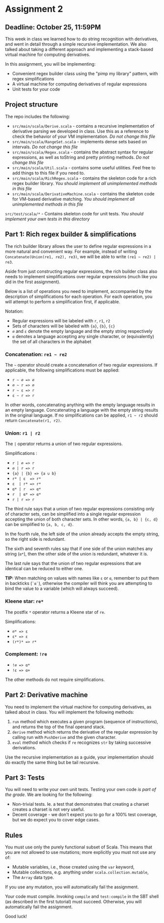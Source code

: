 # Assignment 2

## Deadline: October 25, 11:59PM

This week in class we learned how to do string recognition with derivatives, and went in detail through a simple recursive implementation. We also talked about taking a different approach and implementing a stack-based virtual machine for computing derivatives.

In this assignment, you will be implementing:
  - Convenient regex builder class using the "pimp my library" pattern, with regex simplifications
  - A virtual machine for computing derivatives of regular expressions
  - Unit tests for your code

## Project structure

The repo includes the following:

  - `src/main/scala/Derive.scala` - contains a recursive implementation of derivative parsing we developed in class. Use this as a reference to check the behavior of your VM implementation. *Do not change this file*
  - `src/main/scala/RangeSet.scala` - implements dense sets based on intervals. *Do not change this file*
  - `src/main/scala/Regex.scala` - contains the abstract syntax for regular expressions, as well as toString and pretty printing methods. *Do not change this file*
  - `src/main/scala/Util.scala` - contains some useful utilities. Feel free to add things to this file if you need to.
  - `src/main/scala/RichRegex.scala` - contains the skeleton code for a rich regex builder library. *You should implement all unimplemented methods in this file*
  - `src/main/scala/DerivativeMachine.scala` - contains the skeleton code for VM-based derivative matching. *You should implement all unimplemented methods in this file*

  `src/test/scala/*` - Contains skeleton code for unit tests. *You should implement your own tests in this directory*

## Part 1: Rich regex builder & simplifications

The rich builder library allows the user to define regular expressions in a more natural and convenient way. For example, instead of writing `Concatenate(Union(re1, re2), re3)`, we will be able to write `(re1 ~ re2) | re3`.

Aside from just constructing regular expressions, the rich builder class also needs to implement simplifications over regular expressions (much like you did in the first assignment).

Below is a list of operations you need to implement, accompanied by the description of simplifications for each operation. For each operation, you will attempt to perform a simplification first, if applicable.

Notation: 
  - Regular expressions will be labeled with `r`, `r1`, `r2`
  - Sets of characters will be labeled with `{a}`, `{b}`, `{c}`
  - `∅` and `ε` denote the empty language and the empty string respectively
  - `α` denotes a language accepting any single character, or (equivalently) the set of all characters in the alphabet

### Concatenation: `re1 ~ re2`

The `~` operator should create a concatenation of two regular expressions. If applicable, the following simplifications must be applied:

  - `r ~ ∅ => ∅`
  - `∅ ~ r => ∅`
  - `r ~ ε => r`
  - `ε ~ r => r`

In other words, concatenating anything with the empty language results in an empty language. Concatenating a language with the empty string results in the original language. If no simplifications can be applied, `r1 ~ r2` should return `Concatenate(r1, r2)`.

### Union: `r1 | r2`

The `|` operator returns a union of two regular expressions.

Simplifications :
  - `r | ∅ => r`
  - `∅ | r => r`
  - `{a} | {b} => {a ∪ b}`
  - `r* | ε  => r*`
  - `ε  | r* => r*`
  - `α* | r  => α*`
  - `r  | α* => α*`
  - `r | r => r`

The third rule says that a union of two regular expressions consisting only of character sets, can be simplified into a single regular expression accepting the union of both character sets. In other words, `{a, b} | {c, d}` can be simplified to `{a, b, c, d}`.

In the fourth rule, the left side of the union already accepts the empty string, so the right side is redundant.

The sixth and seventh rules say that if one side of the union matches any string (`α*`), then the other side of the union is redundant, whatever it is.

The last rule says that the union of two regular expressions that are identical can be reduced to either one.

**TIP:** When matching on values with names like `ε` or `α`, remember to put them in backticks (`` `α` ``), otherwise the compiler will think you are attempting to bind the value to a variable (which will always succeed).

### Kleene star: `re*`

The postfix `*` operator returns a Kleene star of `re`.

Simplifications:

  - `∅* => ε`
  - `ε* => ε`
  - `(r*)* => r*`

### Complement: `!re`

  - `!∅ => α*`
  - `!ε => α+`

The other methods do not require simplifications.

## Part 2: Derivative machine

You need to implement the virtual machine for computing derivatives, as talked about in class. You will implement the following methods:

  1. `run` method which executes a given program (sequence of
       instructions), and returns the top of the final operand stack.
  2. `derive` method which returns the derivative of the regular expression by calling run with `PushDerive` and the given character.
  3. `eval` method which checks if `re` recognizes `str` by taking successive derivations.

Use the recursive implementation as a guide, your implementation should do exactly the same thing but be tail recursive.

## Part 3: Tests

You will need to write your own unit tests. Testing your own code *is part of the grade*. We are looking for the following:
  - Non-trivial tests. Ie. a test that demonstrates that creating a charset creates a charset is not very useful.
  - Decent coverage - we don't expect you to go for a 100% test coverage, but we do expect you to cover edge cases.

## Rules

You must use only the purely functional subset of Scala. This means that you are not allowed to use mutations; more explicitly you must not use any of:
  - Mutable variables, i.e., those created using the `var` keyword,
  - Mutable collections, e.g. anything under `scala.collection.mutable`,
  - The `Array` data type.

If you use any mutation, you will automatically fail the assignment.

Your code must compile. Invoking `compile` and `test:compile` in the SBT shell (as described in the first tutorial) must succeed. Otherwise, you will automatically fail the assignment.

Good luck!
